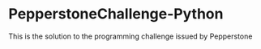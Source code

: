 # PepperstoneChallenge-Python
This is the solution to the programming challenge issued by Pepperstone
